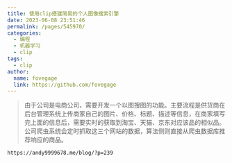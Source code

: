 ```yaml
---
title: 使用clip搭建简易的个人图像搜索引擎
date: 2023-06-08 23:51:46
permalink: /pages/545970/
categories:
  - 编程
  - 机器学习
  - clip
tags:
  - clip
author: 
  name: fovegage
  link: https://github.com/fovegage
---
```


> 由于公司是电商公司，需要开发一个以图搜图的功能。主要流程是供货商在后台管理系统上传商家自己的图片、价格、标题、描述等信息，在商家填写完上面的信息后，需要实时的获取到淘宝、天猫、京东对应该品的相似品。公司爬虫系统会定时抓取这三个网站的数据，算法侧则直接从爬虫数据库推荐响应的商品。

```
https://andy9999678.me/blog/?p=239
```